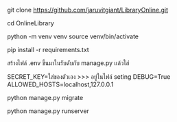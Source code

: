 git clone https://github.com/jaruvitgiant/LibraryOnline.git

cd OnlineLibrary

python -m venv venv
source venv/bin/activate

pip install -r requirements.txt

สร้างไฟล์ .env ขึ้นมาในรับดับกับ manage.py เเล้วใส่

SECRET_KEY=ใส่ของตัวเอง >>> อยู่ในไฟล์ seting
DEBUG=True
ALLOWED_HOSTS=localhost,127.0.0.1


python manage.py migrate

python manage.py runserver
